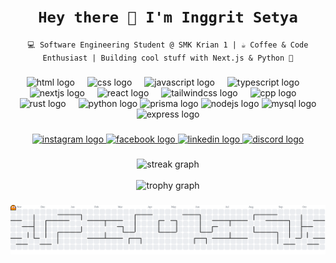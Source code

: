 <h1 align="center"><code>Hey there 👋 I'm Inggrit Setya</code></h1> <p align="center"><code>💻 Software Engineering Student @ SMK Krian 1 | ☕ Coffee & Code Enthusiast | Building cool stuff with Next.js & Python 🚀</code></p>

###

<div align="center">
  <img src="https://skillicons.dev/icons?i=html" height="60" alt="html logo" /> 
  <img width="12" /> 
  <img src="https://skillicons.dev/icons?i=css" height="60" alt="css logo" /> 
  <img width="12" /> 
  <img src="https://skillicons.dev/icons?i=js" height="60" alt="javascript logo" /> 
  <img width="12" /> <img src="https://skillicons.dev/icons?i=ts" height="60" alt="typescript logo" /> 
  <img width="12" /> 
  <img src="https://skillicons.dev/icons?i=nextjs" height="60" alt="nextjs logo" /> 
  <img width="12" /> 
  <img src="https://skillicons.dev/icons?i=react" height="60" alt="react logo" /> 
  <img width="12" /> 
  <img src="https://skillicons.dev/icons?i=tailwind" height="60" alt="tailwindcss logo" /> <img width="12" /> 
  <img src="https://skillicons.dev/icons?i=cpp" height="60" alt="cpp logo" /> 
  <img width="12" /> 
  <img src="https://skillicons.dev/icons?i=rust" height="60" alt="rust logo" /> 
  <img width="12" /> 
  <img src="https://skillicons.dev/icons?i=py" height="60" alt="python logo" />
  <img src="https://skillicons.dev/icons?i=prisma" height="60" alt="prisma logo" />
  <img src="https://skillicons.dev/icons?i=nodejs" height="60" alt="nodejs logo" />
  <img src="https://skillicons.dev/icons?i=mysql" height="60" alt="mysql logo" />
  <img src="https://skillicons.dev/icons?i=express" height="60" alt="express logo" />
</div>

###

<div align="center">
 <a href="https://www.instagram.com/" target="_blank"> 
 <img src="https://img.shields.io/static/v1?message=Instagram&logo=instagram&label=&color=E4405F&logoColor=white&labelColor=&style=for-the-badge" height="25" alt="instagram logo" /> 
 </a> 
 <a href="https://www.facebook.com/" target="_blank"> 
 <img src="https://img.shields.io/static/v1?message=Facebook&logo=facebook&label=&color=1877F2&logoColor=white&labelColor=&style=for-the-badge" height="25" alt="facebook logo" /> 
 </a> 
 <a href="https://www.linkedin.com/" target="_blank"> 
 <img src="https://img.shields.io/static/v1?message=LinkedIn&logo=linkedin&label=&color=0077B5&logoColor=white&labelColor=&style=for-the-badge" height="25" alt="linkedin logo" /> 
 </a> <a href="https://discord.com/users/" target="_blank"> 
 <img src="https://img.shields.io/static/v1?message=Discord&logo=discord&label=&color=7289DA&logoColor=white&labelColor=&style=for-the-badge" height="25" alt="discord logo" /> 
 </a>
</div>

###

<div align="center">
  <img src="https://streak-stats.demolab.com?user=cowoksoftspoken&locale=en&mode=daily&theme=dracula&hide_border=false&border_radius=5&order=3" height="150" alt="streak graph" /> 
  <br><br>
  <img src="https://github-profile-trophy.vercel.app?username=cowoksoftspoken&theme=dracula&column=-1&row=1&margin-w=8&margin-h=8&no-bg=false&no-frame=false&order=4" height="150" alt="trophy graph" />
</div>

###

<picture>
 <source media="(prefers-color-scheme: dark)" srcset="https://raw.githubusercontent.com/cowoksoftspoken/cowoksoftspoken/output/pacman-contribution-graph-dark.svg"> 
 <source media="(prefers-color-scheme: light)" srcset="https://raw.githubusercontent.com/cowoksoftspoken/cowoksoftspoken/output/pacman-contribution-graph.svg"> 
 <img alt="pacman contribution graph" src="https://raw.githubusercontent.com/cowoksoftspoken/cowoksoftspoken/output/pacman-contribution-graph.svg">
</picture>

###
